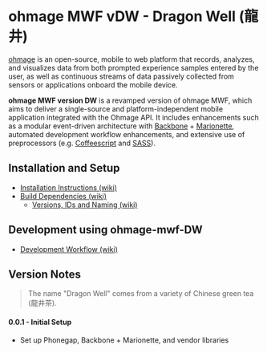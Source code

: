 # ohmage MWF vDW - Dragon Well (龍井) 

[ohmage](http://ohmage.org/) is an open-source, mobile to web platform that records, analyzes, and visualizes data from both prompted experience samples entered by the user, as well as continuous streams of data passively collected from sensors or applications onboard the mobile device. 

**ohmage MWF version DW** is a revamped version of ohmage MWF, which aims to deliver a single-source and platform-independent mobile application integrated with the Ohmage API. It includes enhancements such as a modular event-driven architecture with [Backbone](http://backbonejs.org/) + [Marionette](http://marionettejs.com/), automated development workflow enhancements, and extensive use of preprocessors (e.g. [Coffeescript](http://coffeescript.org/) and [SASS](http://sass-lang.com/)).

## Installation and Setup

- [Installation Instructions (wiki)](https://github.com/ucla/ohmage-mwf-dw/wiki/Installation-Instructions)
- [Build Dependencies (wiki)](https://github.com/ucla/ohmage-mwf-dw/wiki/Build-Dependencies)
  - [Versions, IDs and Naming (wiki)](https://github.com/ucla/ohmage-mwf-dw/wiki/Versions,-IDs-and-Naming)

## Development using **ohmage-mwf-DW**

- [Development Workflow (wiki)](https://github.com/ucla/ohmage-mwf-dw/wiki/Development-Workflow)

## Version Notes

> The name "Dragon Well" comes from a variety of Chinese green tea (龍井茶).

#### 0.0.1 - Initial Setup

- Set up Phonegap, Backbone + Marionette, and vendor libraries

